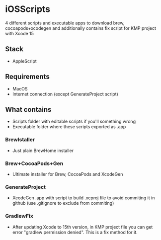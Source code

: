 # iOSScripts
4 different scripts and executable apps to download brew, cocoapods+xcodegen and additionally contains fix script for KMP project with Xcode 15

## Stack
 - AppleScript

## Requirements
 - MacOS
 - Internet connection (except GenerateProject script)

## What contains
 - Scripts folder with editable scripts if you'll something wrong
 - Executable folder where these scripts exported as .app

### BrewIstaller
 - Just plain BrewHome installer

### Brew+CocoaPods+Gen
 - Ultimate installer for Brew, CocoaPods and XcodeGen

### GenerateProject
 - XcodeGen .app with script to build .xcproj file to avoid commiting it in github (use .gitignore to exclude from commiting)

### GradlewFix
 - After updating Xcode to 15th version, in KMP project file you can get error "gradlew permission denied". This is a fix method for it.



